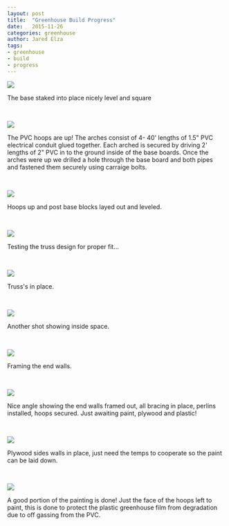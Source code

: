 ```yaml
---
layout: post
title:  "Greenhouse Build Progress"
date:   2015-11-26
categories: greenhouse
author: Jared Elza
tags: 
- greenhouse
- build
- progress
---
```



[![](http://imgur.com/mZW8nldl.jpg)](http://imgur.com/mZW8nld.jpg)

The base staked into place nicely level and square

<br>

[![](http://i.imgur.com/2tJadGN.jpg)](http://i.imgur.com/2tJadGN.jpg)

The PVC hoops are up! The arches consist of 4- 40' lengths of 1.5" PVC electrical conduit glued together. Each arched is secured by driving 2' lengths of 2" PVC in to the ground inside of the base boards. Once the arches were up we drilled a hole through the base board and both pipes and fastened them securely using carraige bolts.

<br>

[![](http://i.imgur.com/U960iWa.jpg)](http://i.imgur.com/U960iWa.jpg)

Hoops up and post base blocks layed out and leveled.

<br>

[![](http://i.imgur.com/fP4E2uA.jpg)](http://i.imgur.com/fP4E2uA.jpg)

Testing the truss design for proper fit...

<br>

[![](http://i.imgur.com/SV5KHUx.jpg)](http://i.imgur.com/SV5KHUx.jpg)

Truss's in place.

<br>

[![](http://i.imgur.com/R1jH9m2.jpg)](http://i.imgur.com/R1jH9m2.jpg)

Another shot showing inside space.

<br>

[![](http://i.imgur.com/EoPTeC1.jpg)](http://i.imgur.com/EoPTeC1.jpg)

Framing the end walls.

<br>

[![](http://i.imgur.com/K76eQ2X.jpg)](http://i.imgur.com/K76eQ2X.jpg)

Nice angle showing the end walls framed out, all bracing in place, perlins installed, hoops secured. Just awaiting paint, plywood and plastic!

<br>

[![](http://i.imgur.com/jv9lIjN.jpg)](http://i.imgur.com/jv9lIjN.jpg)

Plywood sides walls in place, just need the temps to cooperate so the paint can be laid down. 

<br>

[![](http://i.imgur.com/C6PYXOcl.jpg)](http://i.imgur.com/C6PYXOc.jpg)

A good portion of the painting is done! Just the face of the hoops left to paint, this is done to protect the plastic greenhouse film from degradation due to off gassing from the PVC. 





